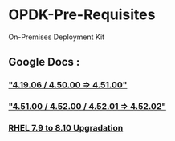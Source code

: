 # OPDK-Pre-Requisites
On-Premises Deployment Kit

## Google Docs :
###  ["4.19.06 / 4.50.00 => 4.51.00"](https://docs.google.com/document/d/1_EYJRxjfI7dlr7XZiXTZwc7bUN00zmdJFUONb8pxsfM/edit?tab=t.0#heading=h.opbj9rb7c1w)

### ["4.51.00 / 4.52.00 / 4.52.01 => 4.52.02"](https://docs.google.com/document/d/1_EYJRxjfI7dlr7XZiXTZwc7bUN00zmdJFUONb8pxsfM/edit?tab=t.0#heading=h.j93noixnrwxp)

### [RHEL 7.9 to 8.10 Upgradation](https://docs.google.com/document/d/1_EYJRxjfI7dlr7XZiXTZwc7bUN00zmdJFUONb8pxsfM/edit?tab=t.0#heading=h.duhc3ql958ii)

